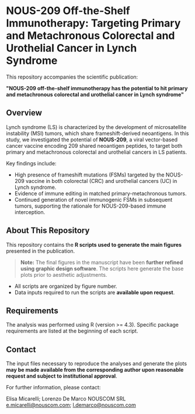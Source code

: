 # NOUS-209 Off-the-Shelf Immunotherapy: Targeting Primary and Metachronous Colorectal and Urothelial Cancer in Lynch Syndrome

This repository accompanies the scientific publication:

**"NOUS-209 off-the-shelf immunotherapy has the potential to hit primary and metachronous colorectal and urothelial cancer in Lynch syndrome"**

## Overview

Lynch syndrome (LS) is characterized by the development of microsatellite instability (MSI) tumors, which share frameshift-derived neoantigens. In this study, we investigated the potential of **NOUS-209**, a viral vector-based cancer vaccine encoding 209 shared neoantigen peptides, to target both primary and metachronous colorectal and urothelial cancers in LS patients.

Key findings include:

- High presence of frameshift mutations (FSMs) targeted by the NOUS-209 vaccine in both colorectal (CRC) and urothelial cancers (UC) in Lynch syndrome.
- Evidence of immune editing in matched primary-metachronous tumors.
- Continued generation of novel immunogenic FSMs in subsequent tumors, supporting the rationale for NOUS-209-based immune interception.

## About This Repository

This repository contains the **R scripts used to generate the main figures** presented in the publication.

> **Note:** The final figures in the manuscript have been **further refined using graphic design software**. The scripts here generate the base plots prior to aesthetic adjustments.

- All scripts are organized by figure number.
- Data inputs required to run the scripts are **available upon request**.

## Requirements

The analysis was performed using R (version >= 4.3). Specific package requirements are listed at the beginning of each script.

## Contact

The input files necessary to reproduce the analyses and generate the plots **may be made available from the corresponding author upon reasonable request and subject to institutional approval**.

For further information, please contact:

Elisa Micarelli; Lorenzo De Marco
NOUSCOM SRL
e.micarelli@nouscom.com; l.demarco@nouscom.com




